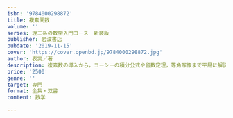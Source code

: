 ```yaml
---
isbn: '9784000298872'
title: 複素関数
volume: ''
series: 理工系の数学入門コース　新装版
publisher: 岩波書店
pubdate: '2019-11-15'
cover: 'https://cover.openbd.jp/9784000298872.jpg'
author: 表実／著
description: 複素数の導入から，コーシーの積分公式や留数定理，等角写像まで平易に解説したロングセラーの新装版．
price: '2500'
genre: ''
target: 専門
format: 全集・双書
content: 数学

---
```

